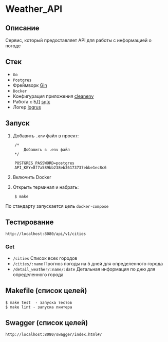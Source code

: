 # Weather_API

## Описание

Сервис, который предоставляет API для работы с информацией о погоде

## Стек

- `Go`
- `Postgres`
- Фреймворк [Gin](https://github.com/gin-gonic/gin)
- `Docker`
- Конфигурация приложения [cleanenv](https://github.com/ilyakaznacheev/cleanenv)
- Работа с БД [sqlx](https://github.com/jmoiron/sqlx)
- Логер [logrus](https://github.com/sirupsen/logrus)

## Запуск

1. Добавить `.env` файл в проект:

``` 
    /* 
        Добавить в .env файл
    */

    POSTGRES_PASSWORD=postgres
    API_KEY=8f7a589bb238eb36173737ebbe1ec8c6
```

2. Включить Docker

3. Открыть терминал и набрать:

```
    $ make
```

По стандарту запускается цель `docker-compose`

## Тестирование

```
http://localhost:8080/api/v1/cities
```

### Get

- `/cities` Список всех городов
- `/cities/:name` Прогноз погоды на 5 дней для определенного города
- `/detail_weather/:name/:date` Детальная информация по дню для определенного города

## Makefile (список целей)

```
$ make test  - запуска тестов
$ make lint - запуска линтера
```

## Swagger (список целей)

```
http://localhost:8080/swagger/index.html#/
```
